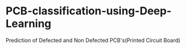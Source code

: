 # PCB-classification-using-Deep-Learning
Prediction of Defected and Non Defected PCB's(Printed Circuit Board) 
